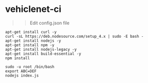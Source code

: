 #  vehiclenet-ci

>> Edit config.json file  

	apt-get install curl -y  
	curl -sL https://deb.nodesource.com/setup_4.x | sudo -E bash -  
	apt-get install nodejs -y  
	apt-get install npm -y  
	apt-get install nodejs-legacy -y  
	apt-get install build-essential -y  
	npm install  
	  
	sudo -u root /bin/bash  
	export ABC=DEF  
	nodejs index.js  
